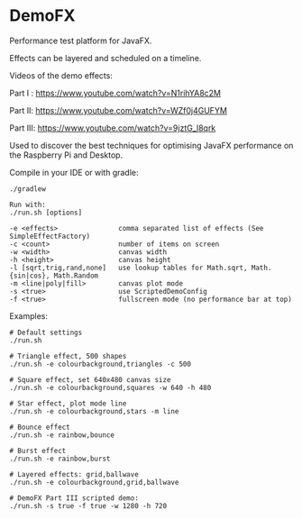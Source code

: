 # DemoFX
Performance test platform for JavaFX.

Effects can be layered and scheduled on a timeline.

Videos of the demo effects:

Part I : https://www.youtube.com/watch?v=N1rihYA8c2M

Part II: https://www.youtube.com/watch?v=WZf0j4GUFYM

Part III: https://www.youtube.com/watch?v=9jztG_l8qrk

Used to discover the best techniques for optimising JavaFX performance on the Raspberry Pi and Desktop.

Compile in your IDE or with gradle:
```
./gradlew
```
```
Run with:
./run.sh [options]

-e <effects>               comma separated list of effects (See SimpleEffectFactory)
-c <count>                 number of items on screen
-w <width>                 canvas width
-h <height>                canvas height
-l [sqrt,trig,rand,none]   use lookup tables for Math.sqrt, Math.{sin|cos}, Math.Random
-m <line|poly|fill>        canvas plot mode
-s <true>                  use ScriptedDemoConfig
-f <true>                  fullscreen mode (no performance bar at top)

```
Examples:
```
# Default settings
./run.sh

# Triangle effect, 500 shapes
./run.sh -e colourbackground,triangles -c 500

# Square effect, set 640x480 canvas size
./run.sh -e colourbackground,squares -w 640 -h 480

# Star effect, plot mode line
./run.sh -e colourbackground,stars -m line

# Bounce effect
./run.sh -e rainbow,bounce

# Burst effect
./run.sh -e rainbow,burst

# Layered effects: grid,ballwave
./run.sh -e colourbackground,grid,ballwave

# DemoFX Part III scripted demo:
./run.sh -s true -f true -w 1280 -h 720
```

